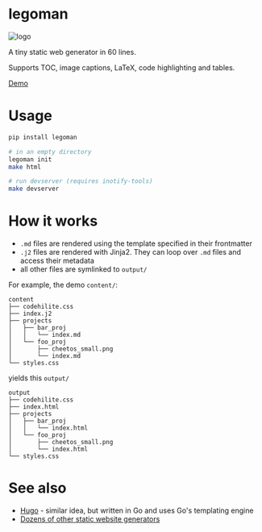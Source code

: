 # legoman

![logo](https://i.imgur.com/VJGdOWe.png)

A tiny static web generator in 60 lines.

Supports TOC, image captions, LaTeX, code highlighting and tables.

[Demo](http://evanw.org/projects/legoman_demo)

# Usage

``` bash
pip install legoman

# in an empty directory
legoman init
make html

# run devserver (requires inotify-tools)
make devserver
```

# How it works

- `.md` files are rendered using the template specified in their frontmatter
- `.j2` files are rendered with Jinja2. They can loop over `.md` files and access their metadata
- all other files are symlinked to `output/`

For example, the demo `content/`:
```
content
├── codehilite.css
├── index.j2
├── projects
│   ├── bar_proj
│   │   └── index.md
│   └── foo_proj
│       ├── cheetos_small.png
│       └── index.md
└── styles.css
```

yields this `output/`
```
output
├── codehilite.css
├── index.html
├── projects
│   ├── bar_proj
│   │   └── index.html
│   └── foo_proj
│       ├── cheetos_small.png
│       └── index.html
└── styles.css
```

# See also
- [Hugo](https://github.com/gohugoio/hugo) - similar idea, but written in Go and uses Go's templating engine
- [Dozens of other static website generators](https://www.staticgen.com/)
